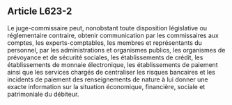Article L623-2
----
Le juge-commissaire peut, nonobstant toute disposition législative ou
réglementaire contraire, obtenir communication par les commissaires aux comptes,
les experts-comptables, les membres et représentants du personnel, par les
administrations et organismes publics, les organismes de prévoyance et de
sécurité sociales, les établissements de crédit, les établissements de monnaie
électronique, les établissements de paiement ainsi que les services chargés de
centraliser les risques bancaires et les incidents de paiement des
renseignements de nature à lui donner une exacte information sur la situation
économique, financière, sociale et patrimoniale du débiteur.
